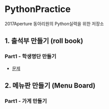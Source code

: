 # PythonPractice
2017Aperture 동아리원의 Python실력을 위한 저장소
## 1. 출석부 만들기 (roll book)
### Part1 - 학생명단 만들기
- [문제](https://github.com/Aperturedimigo/PythonPractice/blob/master/Roll%20Book/Roll%20Book%20Part%2001.md)
## 2. 메뉴판 만들기 (Menu Board)
### Part1 - 가게 만들기
